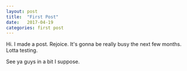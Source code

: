 ```yaml
---
layout: post
title:  "First Post"
date:   2017-04-19
categories: first post
---
```


Hi. I made a post. Rejoice.
It's gonna be really busy the next few months. Lotta testing.

See ya guys in a bit I suppose.
